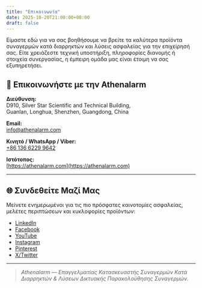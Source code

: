 ```yaml
---
title: "Επικοινωνία"
date: 2025-10-20T21:00:00+08:00
draft: false
---
```


Είμαστε εδώ για να σας βοηθήσουμε να βρείτε τα καλύτερα προϊόντα συναγερμών κατά διαρρηκτών και λύσεις ασφαλείας για την επιχείρησή σας. Είτε χρειάζεστε τεχνική υποστήριξη, πληροφορίες διανομής ή στοιχεία συνεργασίας, η έμπειρη ομάδα μας είναι έτοιμη να σας εξυπηρετήσει.

## 📍 Επικοινωνήστε με την Athenalarm

**Διεύθυνση:**  
D910, Silver Star Scientific and Technical Building,  
Guanlan, Longhua, Shenzhen, Guangdong, China  

**Email:**  
[info@athenalarm.com](mailto:info@athenalarm.com)

**Κινητό / WhatsApp / Viber:**  
[+86 136 6229 9642](https://api.whatsapp.com/send?phone=8613662299642)

**Ιστότοπος:**  
[https://athenalarm.com](https://athenalarm.com)

---

## 🌐 Συνδεθείτε Μαζί Μας

Μείνετε ενημερωμένοι για τις πιο πρόσφατες καινοτομίες ασφαλείας, μελέτες περιπτώσεων και κυκλοφορίες προϊόντων:

- [LinkedIn](https://www.linkedin.com/company/athenalarm)
- [Facebook](https://www.facebook.com/athenalarm)
- [YouTube](https://www.youtube.com/@athenalarm3663)
- [Instagram](https://www.instagram.com/athenalarm)
- [Pinterest](https://www.pinterest.com/athenalarm/)
- [X/Twitter](https://x.com/Athenalarm)

---

> _Athenalarm — Επαγγελματίας Κατασκευαστής Συναγερμών Κατά Διαρρηκτών & Λύσεων Δικτυακής Παρακολούθησης Συναγερμών._